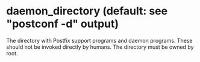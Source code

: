 # daemon_directory (default: see "postconf -d" output)

The directory with Postfix support programs and daemon programs.
These should not be invoked directly by humans. The directory must
be owned by root.



